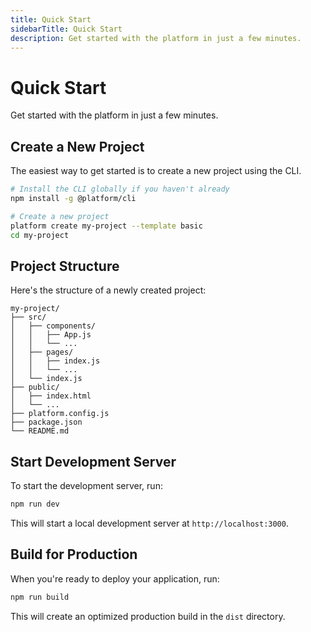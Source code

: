 ```yaml
---
title: Quick Start
sidebarTitle: Quick Start
description: Get started with the platform in just a few minutes.
---
```


# Quick Start

Get started with the platform in just a few minutes.

## Create a New Project

The easiest way to get started is to create a new project using the CLI.

```bash
# Install the CLI globally if you haven't already
npm install -g @platform/cli

# Create a new project
platform create my-project --template basic
cd my-project
```

## Project Structure

Here's the structure of a newly created project:

```
my-project/
├── src/
│   ├── components/
│   │   ├── App.js
│   │   └── ...
│   ├── pages/
│   │   ├── index.js
│   │   └── ...
│   └── index.js
├── public/
│   ├── index.html
│   └── ...
├── platform.config.js
├── package.json
└── README.md
```

## Start Development Server

To start the development server, run:

```bash
npm run dev
```

This will start a local development server at `http://localhost:3000`.

## Build for Production

When you're ready to deploy your application, run:

```bash
npm run build
```

This will create an optimized production build in the `dist` directory.
